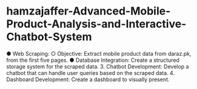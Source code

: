 # hamzajaffer-Advanced-Mobile-Product-Analysis-and-Interactive-Chatbot-System
● Web Scraping: ○ Objective: Extract mobile product data from daraz.pk, from the first five pages.    ● Database Integration: Create a structured storage system for the scraped data.     3. Chatbot Development: Develop a chatbot that can handle user queries based on the scraped data. 4. Dashboard Development: Create a dashboard to visually present.
